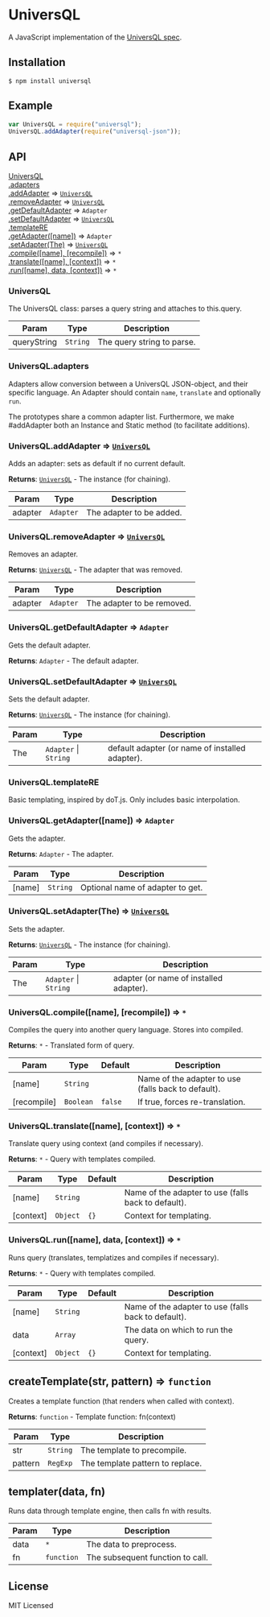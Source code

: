 # UniversQL

A JavaScript implementation of the [UniversQL spec](https://github.com/brandoncarl/universql).


## Installation
```
$ npm install universql
```


## Example
```js
var UniversQL = require("universql");
UniversQL.addAdapter(require("universql-json"));


```


## API

[UniversQL](#UniversQL)  
[.adapters](#UniversQL+adapters)  
[.addAdapter](#UniversQL+addAdapter) ⇒ <code>[UniversQL](#UniversQL)</code>  
[.removeAdapter](#UniversQL+removeAdapter) ⇒ <code>[UniversQL](#UniversQL)</code>  
[.getDefaultAdapter](#UniversQL+getDefaultAdapter) ⇒ <code>Adapter</code>  
[.setDefaultAdapter](#UniversQL+setDefaultAdapter) ⇒ <code>[UniversQL](#UniversQL)</code>  
[.templateRE](#UniversQL+templateRE)  
[.getAdapter([name])](#UniversQL+getAdapter) ⇒ <code>Adapter</code>  
[.setAdapter(The)](#UniversQL+setAdapter) ⇒ <code>[UniversQL](#UniversQL)</code>  
[.compile([name], [recompile])](#UniversQL+compile) ⇒ <code>\*</code>  
[.translate([name], [context])](#UniversQL+translate) ⇒ <code>\*</code>  
[.run([name], data, [context])](#UniversQL+run) ⇒ <code>\*</code>


<a name="UniversQL"></a>
### UniversQL
The UniversQL class: parses a query string and attaches to this.query.

| Param | Type | Description |
| --- | --- | --- |
| queryString | <code>String</code> | The query string to parse. |


<a name="UniversQL+adapters"></a>
### UniversQL.adapters
Adapters allow conversion between a UniversQL JSON-object, and their
  specific language. An Adapter should contain `name`, `translate` and
  optionally `run`.

  The prototypes share a common adapter list. Furthermore, we make #addAdapter
  both an Instance and Static method (to facilitate additions).

<a name="UniversQL+addAdapter"></a>
### UniversQL.addAdapter ⇒ <code>[UniversQL](#UniversQL)</code>
Adds an adapter: sets as default if no current default.

**Returns**: <code>[UniversQL](#UniversQL)</code> - The instance (for chaining).  

| Param | Type | Description |
| --- | --- | --- |
| adapter | <code>Adapter</code> | The adapter to be added. |

<a name="UniversQL+removeAdapter"></a>
### UniversQL.removeAdapter ⇒ <code>[UniversQL](#UniversQL)</code>
Removes an adapter.

**Returns**: <code>[UniversQL](#UniversQL)</code> - The adapter that was removed.  

| Param | Type | Description |
| --- | --- | --- |
| adapter | <code>Adapter</code> | The adapter to be removed. |

<a name="UniversQL+getDefaultAdapter"></a>
### UniversQL.getDefaultAdapter ⇒ <code>Adapter</code>
Gets the default adapter.

**Returns**: <code>Adapter</code> - The default adapter.  
<a name="UniversQL+setDefaultAdapter"></a>
### UniversQL.setDefaultAdapter ⇒ <code>[UniversQL](#UniversQL)</code>
Sets the default adapter.

**Returns**: <code>[UniversQL](#UniversQL)</code> - The instance (for chaining).  

| Param | Type | Description |
| --- | --- | --- |
| The | <code>Adapter</code> &#124; <code>String</code> | default adapter (or name of installed adapter). |

<a name="UniversQL+templateRE"></a>
### UniversQL.templateRE
Basic templating, inspired by doT.js. Only includes basic interpolation.

<a name="UniversQL+getAdapter"></a>
### UniversQL.getAdapter([name]) ⇒ <code>Adapter</code>
Gets the adapter.

**Returns**: <code>Adapter</code> - The adapter.  

| Param | Type | Description |
| --- | --- | --- |
| [name] | <code>String</code> | Optional name of adapter to get. |

<a name="UniversQL+setAdapter"></a>
### UniversQL.setAdapter(The) ⇒ <code>[UniversQL](#UniversQL)</code>
Sets the adapter.

**Returns**: <code>[UniversQL](#UniversQL)</code> - The instance (for chaining).  

| Param | Type | Description |
| --- | --- | --- |
| The | <code>Adapter</code> &#124; <code>String</code> | adapter (or name of installed adapter). |

<a name="UniversQL+compile"></a>
### UniversQL.compile([name], [recompile]) ⇒ <code>\*</code>
Compiles the query into another query language. Stores into compiled.

**Returns**: <code>\*</code> - Translated form of query.  

| Param | Type | Default | Description |
| --- | --- | --- | --- |
| [name] | <code>String</code> |  | Name of the adapter to use (falls back to default). |
| [recompile] | <code>Boolean</code> | <code>false</code> | If true, forces re-translation. |

<a name="UniversQL+translate"></a>
### UniversQL.translate([name], [context]) ⇒ <code>\*</code>
Translate query using context (and compiles if necessary).

**Returns**: <code>\*</code> - Query with templates compiled.  

| Param | Type | Default | Description |
| --- | --- | --- | --- |
| [name] | <code>String</code> |  | Name of the adapter to use (falls back to default). |
| [context] | <code>Object</code> | <code>{}</code> | Context for templating. |

<a name="UniversQL+run"></a>
### UniversQL.run([name], data, [context]) ⇒ <code>\*</code>
Runs query (translates, templatizes and compiles if necessary).

**Returns**: <code>\*</code> - Query with templates compiled.  

| Param | Type | Default | Description |
| --- | --- | --- | --- |
| [name] | <code>String</code> |  | Name of the adapter to use (falls back to default). |
| data | <code>Array</code> |  | The data on which to run the query. |
| [context] | <code>Object</code> | <code>{}</code> | Context for templating. |

<a name="createTemplate"></a>
## createTemplate(str, pattern) ⇒ <code>function</code>
Creates a template function (that renders when called with context).

**Returns**: <code>function</code> - Template function: fn(context)  

| Param | Type | Description |
| --- | --- | --- |
| str | <code>String</code> | The template to precompile. |
| pattern | <code>RegExp</code> | The template pattern to replace. |

<a name="templater"></a>
## templater(data, fn)
Runs data through template engine, then calls fn with results.


| Param | Type | Description |
| --- | --- | --- |
| data | <code>\*</code> | The data to preprocess. |
| fn | <code>function</code> | The subsequent function to call. |


## License
MIT Licensed
